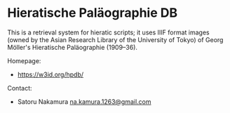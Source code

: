 Hieratische Paläographie DB
===========

This is a retrieval system for hieratic scripts; it uses IIIF format images (owned by the Asian Research Library of the University of Tokyo) of Georg Möller's Hieratische Paläographie (1909–36).

Homepage:
* https://w3id.org/hpdb/

Contact:
* Satoru Nakamura <na.kamura.1263@gmail.com>
